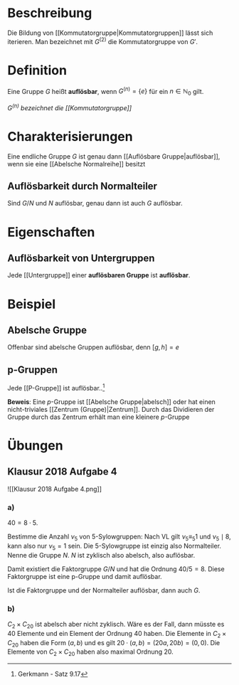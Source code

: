 # Beschreibung
Die Bildung von [[Kommutatorgruppe|Kommutatorgruppen]] lässt sich iterieren. Man bezeichnet mit $G^{(2)}$ die Kommutatorgruppe von $G'$.  

# Definition
Eine Gruppe $G$ heißt **auflösbar**, wenn $G^{(n)} = \{e\}$ für ein $n \in \mathbb{N}_0$ gilt.

*$G^{(n)}$ bezeichnet die [[Kommutatorgruppe]]*

# Charakterisierungen
Eine endliche Gruppe $G$ ist genau dann [[Auflösbare Gruppe|auflösbar]], wenn sie eine [[Abelsche Normalreihe]] besitzt

## Auflösbarkeit durch Normalteiler
Sind $G/N$ und $N$ auflösbar, genau dann ist auch $G$ auflösbar.

# Eigenschaften
## Auflösbarkeit von Untergruppen
Jede [[Untergruppe]] einer **auflösbaren Gruppe** ist **auflösbar**.




# Beispiel
## Abelsche Gruppe
Offenbar sind abelsche Gruppen auflösbar, denn $[g, h] = e$

## p-Gruppen
Jede [[P-Gruppe]] ist auflösbar..[^1]

**Beweis**:
Eine $p$-Gruppe ist [[Abelsche Gruppe|abelsch]] oder hat einen nicht-triviales [[Zentrum (Gruppe)|Zentrum]]. Durch das Dividieren der Gruppe durch das Zentrum erhält man eine kleinere $p$-Gruppe

# Übungen
## Klausur 2018 Aufgabe 4
![[Klausur 2018 Aufgabe 4.png]]
### a)
$40 = 8 \cdot 5$.

Bestimme die Anzahl $\nu_5$ von $5$-Sylowgruppen:
Nach VL gilt $\nu_5 \equiv_5 1$ und $\nu_5 \mid 8$, kann also nur $\nu_5 = 1$ sein. Die $5$-Sylowgruppe ist einzig also Normalteiler. Nenne die Gruppe $N$. $N$ ist zyklisch also abelsch, also auflösbar.

Damit existiert die Faktorgruppe $G/N$ und hat die Ordnung $40/5 = 8$. 
Diese Faktorgruppe ist eine p-Gruppe und damit auflösbar.

Ist die Faktorgruppe und der Normalteiler auflösbar, dann auch $G$.

### b)
$C_{2} \times C_{20}$ ist abelsch aber nicht zyklisch. Wäre es der Fall, dann müsste es $40$ Elemente und ein Element der Ordnung $40$ haben. Die Elemente in $C_{2} \times C_{20}$ haben die Form $(a, b)$ und es gilt $20 \cdot (a, b) = (20a, 20b) = (0, 0)$. Die Elemente von $C_{2} \times C_{20}$ haben also maximal Ordnung 20.







[^1]: Gerkmann - Satz 9.17